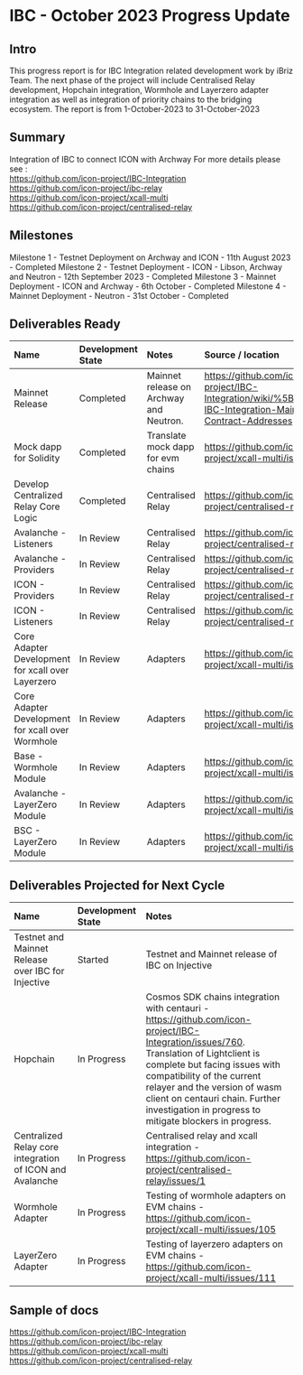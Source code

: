 # IBC - October 2023 Progress Update

## Intro
This progress report is for IBC Integration related development work by iBriz Team. 
The next phase of the project will include Centralised Relay development, Hopchain integration, Wormhole and Layerzero adapter integration as well as integration of priority chains to the bridging ecosystem. The report is from  1-October-2023 to 31-October-2023

## Summary
Integration of IBC to connect ICON with Archway
For more details please see : <br>
https://github.com/icon-project/IBC-Integration <br>
https://github.com/icon-project/ibc-relay <br>
https://github.com/icon-project/xcall-multi <br>
https://github.com/icon-project/centralised-relay

## Milestones
Milestone 1 - Testnet Deployment on Archway and ICON - 11th August 2023 - Completed
Milestone 2 - Testnet Deployment - ICON - Libson, Archway and Neutron - 12th September 2023 - Completed
Milestone 3 - Mainnet Deployment - ICON and Archway - 6th October - Completed
Milestone 4 - Mainnet Deployment - Neutron - 31st October - Completed


## Deliverables Ready

| Name | Development State | Notes | Source / location |
|:----- |:------------------ | :----| :----------------| 
| Mainnet Release | Completed | Mainnet release on Archway and Neutron. | https://github.com/icon-project/IBC-Integration/wiki/%5BMainnet%5D-IBC-Integration-Mainnet-Contract-Addresses |
| Mock dapp for Solidity | Completed | Translate mock dapp for evm chains | https://github.com/icon-project/xcall-multi/issues/133 |
| Develop Centralized Relay Core Logic | Completed | Centralised Relay | https://github.com/icon-project/centralised-relay/issues/2 |
| Avalanche - Listeners | In Review | Centralised Relay | https://github.com/icon-project/centralised-relay/issues/8 |
| Avalanche - Providers | In Review | Centralised Relay | https://github.com/icon-project/centralised-relay/issues/9 |
| ICON - Providers | In Review | Centralised Relay | https://github.com/icon-project/centralised-relay/issues/6 |
| ICON - Listeners | In Review | Centralised Relay | https://github.com/icon-project/centralised-relay/issues/5 |
| Core Adapter Development for xcall over Layerzero | In Review | Adapters | https://github.com/icon-project/xcall-multi/issues/147 |
| Core Adapter Development for xcall over Wormhole | In Review | Adapters | https://github.com/icon-project/xcall-multi/issues/147 |
| Base - Wormhole Module | In Review | Adapters | https://github.com/icon-project/xcall-multi/issues/109 |
| Avalanche - LayerZero Module | In Review | Adapters | https://github.com/icon-project/xcall-multi/issues/115 |
| BSC - LayerZero Module | In Review | Adapters | https://github.com/icon-project/xcall-multi/issues/114 |



## Deliverables Projected for Next Cycle


| Name | Development State | Notes |
|:-----|:------------------|:-----|
| Testnet and Mainnet Release over IBC for Injective | Started | Testnet and Mainnet release of IBC on Injective |
| Hopchain | In Progress | Cosmos SDK chains integration with centauri - https://github.com/icon-project/IBC-Integration/issues/760. Translation of Lightclient is complete but facing issues with compatibility of the current relayer and the version of wasm client on centauri chain. Further investigation in progress to mitigate blockers in progress. |
| Centralized Relay core integration of ICON and Avalanche | In Progress | Centralised relay and xcall integration - https://github.com/icon-project/centralised-relay/issues/1 |
| Wormhole Adapter | In Progress | Testing of wormhole adapters on EVM chains - https://github.com/icon-project/xcall-multi/issues/105 |
| LayerZero Adapter  | In Progress | Testing of layerzero adapters on EVM chains - https://github.com/icon-project/xcall-multi/issues/111 |




## Sample of docs
https://github.com/icon-project/IBC-Integration <br>
https://github.com/icon-project/ibc-relay <br>
https://github.com/icon-project/xcall-multi <br>
https://github.com/icon-project/centralised-relay
